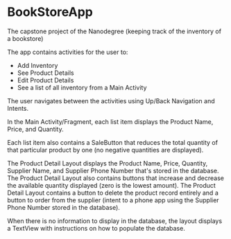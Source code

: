 # BookStoreApp
The capstone project of the Nanodegree (keeping track of the inventory of a bookstore)

The app contains activities for the user to:

- Add Inventory
- See Product Details
- Edit Product Details
- See a list of all inventory from a Main Activity

The user navigates between the activities using Up/Back Navigation and Intents.

In the Main Activity/Fragment, each list item displays the Product Name, Price, and Quantity.

Each list item also contains a SaleButton that reduces the total quantity of that particular product by one (no negative quantities are displayed). 

The Product Detail Layout displays the Product Name, Price, Quantity, Supplier Name, and Supplier Phone Number that's stored in the database.
The Product Detail Layout also contains buttons that increase and decrease the available quantity displayed (zero is the lowest amount). 
The Product Detail Layout contains a button to delete the product record entirely and a button to order from the supplier (intent to a phone app using the Supplier Phone Number stored in the database).

When there is no information to display in the database, the layout displays a TextView with instructions on how to populate the database.

